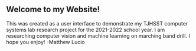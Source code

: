 ## Welcome to my Website!

This was created as a user interface to demonstrate my TJHSST computer systems lab research project for the 2021-2022 school year. I am researching computer vision and machine learning on marching band drill. I hope you enjoy! -Matthew Lucio
